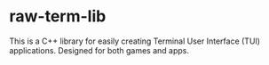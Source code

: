 # raw-term-lib
This is a C++ library for easily creating Terminal User Interface (TUI) applications. Designed for both games and apps.
